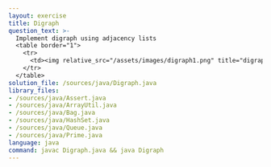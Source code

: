 ```yaml
---
layout: exercise
title: Digraph
question_text: >-
  Implement digraph using adjacency lists
  <table border="1">
    <tr>
      <td><img relative_src="/assets/images/digraph1.png" title="digraph1"></td>
    </tr>
  </table>
solution_file: /sources/java/Digraph.java
library_files:
- /sources/java/Assert.java
- /sources/java/ArrayUtil.java
- /sources/java/Bag.java
- /sources/java/HashSet.java
- /sources/java/Queue.java
- /sources/java/Prime.java
language: java
command: javac Digraph.java && java Digraph
---
```

